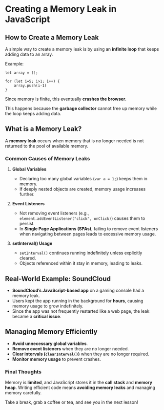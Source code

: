 # Creating a Memory Leak in JavaScript

## How to Create a Memory Leak

A simple way to create a memory leak is by using an **infinite loop** that keeps adding data to an array.

Example:

```
let array = [];

for (let i=5; i>1; i++) {
    array.push(i-1)
}
```

Since memory is finite, this eventually **crashes the browser**.

This happens because the **garbage collector** cannot free up memory while the loop keeps adding data.

## What is a Memory Leak?

A **memory leak** occurs when memory that is no longer needed is not returned to the pool of available memory.

### Common Causes of Memory Leaks

1. **Global Variables**

   - Declaring too many global variables (`var a = 1;`) keeps them in memory.
   - If deeply nested objects are created, memory usage increases further.

2. **Event Listeners**

   - Not removing event listeners (e.g., `element.addEventListener("click", onClick)`) causes them to persist.
   - In **Single Page Applications (SPAs)**, failing to remove event listeners when navigating between pages leads to excessive memory usage.

3. **setInterval() Usage**
   - `setInterval()` continues running indefinitely unless explicitly cleared.
   - Objects referenced within it stay in memory, leading to leaks.

## Real-World Example: SoundCloud

- **SoundCloud’s JavaScript-based app** on a gaming console had a memory leak.
- Users kept the app running in the background for **hours**, causing memory usage to grow indefinitely.
- Since the app was not frequently restarted like a web page, the leak became a **critical issue**.

## Managing Memory Efficiently

- **Avoid unnecessary global variables**.
- **Remove event listeners** when they are no longer needed.
- **Clear intervals (`clearInterval()`)** when they are no longer required.
- **Monitor memory usage** to prevent crashes.

### Final Thoughts

Memory is **limited**, and JavaScript stores it in the **call stack** and **memory heap**. Writing efficient code means **avoiding memory leaks** and managing memory carefully.

Take a break, grab a coffee or tea, and see you in the next lesson!
